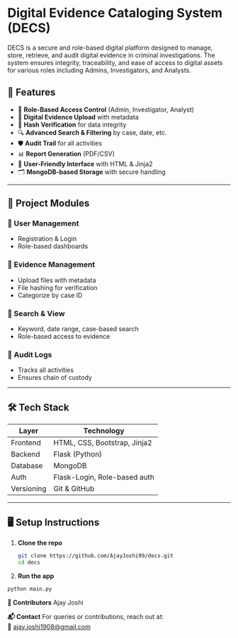 # Digital Evidence Cataloging System (DECS)

DECS is a secure and role-based digital platform designed to manage, store, retrieve, and audit digital evidence in criminal investigations. The system ensures integrity, traceability, and ease of access to digital assets for various roles including Admins, Investigators, and Analysts.

## 🚀 Features

- 🔐 **Role-Based Access Control** (Admin, Investigator, Analyst)
- 📂 **Digital Evidence Upload** with metadata
- 🧾 **Hash Verification** for data integrity
- 🔍 **Advanced Search & Filtering** by case, date, etc.
- 🛡️ **Audit Trail** for all activities
- 📊 **Report Generation** (PDF/CSV)
- 🧠 **User-Friendly Interface** with HTML & Jinja2
- 🗂️ **MongoDB-based Storage** with secure handling

---

## 📌 Project Modules

### 👤 User Management
- Registration & Login
- Role-based dashboards

### 📁 Evidence Management
- Upload files with metadata
- File hashing for verification
- Categorize by case ID

### 🔎 Search & View
- Keyword, date range, case-based search
- Role-based access to evidence

### 🧾 Audit Logs
- Tracks all activities
- Ensures chain of custody

---

## 🛠️ Tech Stack

| Layer       | Technology                    |
|-------------|-------------------------------|
| Frontend    | HTML, CSS, Bootstrap, Jinja2  |
| Backend     | Flask (Python)                |
| Database    | MongoDB                       |
| Auth        | Flask-Login, Role-based auth  |
| Versioning  | Git & GitHub                  |

---

## 🖥️ Setup Instructions

1. **Clone the repo**
   ```bash
   git clone https://github.com/AjayJoshi99/decs.git
   cd decs
2. **Run the app**
  ```bash
  python main.py
```

**🤝 Contributors**
Ajay Joshi

**📬 Contact**
For queries or contributions, reach out at:  
📧 ajay.joshi1908@gmail.com

